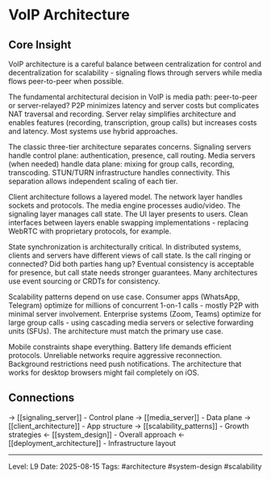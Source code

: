 # VoIP Architecture

## Core Insight
VoIP architecture is a careful balance between centralization for control and decentralization for scalability - signaling flows through servers while media flows peer-to-peer when possible.

The fundamental architectural decision in VoIP is media path: peer-to-peer or server-relayed? P2P minimizes latency and server costs but complicates NAT traversal and recording. Server relay simplifies architecture and enables features (recording, transcription, group calls) but increases costs and latency. Most systems use hybrid approaches.

The classic three-tier architecture separates concerns. Signaling servers handle control plane: authentication, presence, call routing. Media servers (when needed) handle data plane: mixing for group calls, recording, transcoding. STUN/TURN infrastructure handles connectivity. This separation allows independent scaling of each tier.

Client architecture follows a layered model. The network layer handles sockets and protocols. The media engine processes audio/video. The signaling layer manages call state. The UI layer presents to users. Clean interfaces between layers enable swapping implementations - replacing WebRTC with proprietary protocols, for example.

State synchronization is architecturally critical. In distributed systems, clients and servers have different views of call state. Is the call ringing or connected? Did both parties hang up? Eventual consistency is acceptable for presence, but call state needs stronger guarantees. Many architectures use event sourcing or CRDTs for consistency.

Scalability patterns depend on use case. Consumer apps (WhatsApp, Telegram) optimize for millions of concurrent 1-on-1 calls - mostly P2P with minimal server involvement. Enterprise systems (Zoom, Teams) optimize for large group calls - using cascading media servers or selective forwarding units (SFUs). The architecture must match the primary use case.

Mobile constraints shape everything. Battery life demands efficient protocols. Unreliable networks require aggressive reconnection. Background restrictions need push notifications. The architecture that works for desktop browsers might fail completely on iOS.

## Connections
→ [[signaling_server]] - Control plane
→ [[media_server]] - Data plane
→ [[client_architecture]] - App structure
→ [[scalability_patterns]] - Growth strategies
← [[system_design]] - Overall approach
← [[deployment_architecture]] - Infrastructure layout

---
Level: L9
Date: 2025-08-15
Tags: #architecture #system-design #scalability